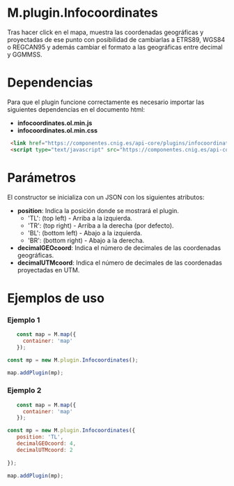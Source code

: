 # M.plugin.Infocoordinates

Tras hacer click en el mapa, muestra las coordenadas geográficas y proyectadas de ese punto con posibilidad de cambiarlas a ETRS89, WGS84 o REGCAN95 y además cambiar el formato a las geográficas entre decimal y GGMMSS.

# Dependencias

Para que el plugin funcione correctamente es necesario importar las siguientes dependencias en el documento html:

- **infocoordinates.ol.min.js**
- **infocoordinates.ol.min.css**


```html
 <link href="https://componentes.cnig.es/api-core/plugins/infocoordinates/infocoordinates.ol.min.css" rel="stylesheet" />
 <script type="text/javascript" src="https://componentes.cnig.es/api-core/plugins/infocoordinates/infocoordinates.ol.min.js"></script>
```
# Parámetros

El constructor se inicializa con un JSON con los siguientes atributos:

- **position**:  Indica la posición donde se mostrará el plugin.
  - 'TL': (top left) - Arriba a la izquierda.
  - 'TR': (top right) - Arriba a la derecha (por defecto).
  - 'BL': (bottom left) - Abajo a la izquierda.
  - 'BR': (bottom right) - Abajo a la derecha.
- **decimalGEOcoord**: Indica el número de decimales de las coordenadas geográficas.
- **decimalUTMcoord**: Indica el número de decimales de las coordenadas proyectadas en UTM.
# Ejemplos de uso

### Ejemplo 1
```javascript
   const map = M.map({
     container: 'map'
   });

const mp = new M.plugin.Infocoordinates();

map.addPlugin(mp);
```

### Ejemplo 2
```javascript
   const map = M.map({
     container: 'map'
   });

const mp = new M.plugin.Infocoordinates({
   position: 'TL',
   decimalGEOcoord: 4,
   decimalUTMcoord: 2
   
});

map.addPlugin(mp);
```
